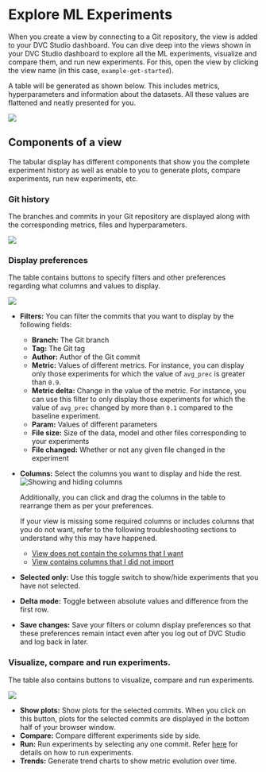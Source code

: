 # Explore ML Experiments

When you create a view by connecting to a Git repository, the view is added to
your DVC Studio dashboard. You can dive deep into the views shown in your DVC
Studio dashboard to explore all the ML experiments, visualize and compare them,
and run new experiments. For this, open the view by clicking the view name (in
this case, `example-get-started`).

A table will be generated as shown below. This includes metrics, hyperparameters
and information about the datasets. All these values are flattened and neatly
presented for you.

![](https://static.iterative.ai/img/studio/view_components.png)

## Components of a view

The tabular display has different components that show you the complete
experiment history as well as enable to you to generate plots, compare
experiments, run new experiments, etc.

### Git history

The branches and commits in your Git repository are displayed along with the
corresponding metrics, files and hyperparameters.

![](https://static.iterative.ai/img/studio/view_components_1.gif)

### Display preferences

The table contains buttons to specify filters and other preferences regarding
what columns and values to display.

![](https://static.iterative.ai/img/studio/view_components_2.gif)

- **Filters:** You can filter the commits that you want to display by the
  following fields:
  - **Branch:** The Git branch
  - **Tag:** The Git tag
  - **Author:** Author of the Git commit
  - **Metric:** Values of different metrics. For instance, you can display only
    those experiments for which the value of `avg_prec` is greater than `0.9`.
  - **Metric delta:** Change in the value of the metric. For instance, you can
    use this filter to only display those experiments for which the value of
    `avg_prec` changed by more than `0.1` compared to the baseline experiment.
  - **Param:** Values of different parameters
  - **File size:** Size of the data, model and other files corresponding to your
    experiments
  - **File changed:** Whether or not any given file changed in the experiment
- **Columns:** Select the columns you want to display and hide the rest.
  ![Showing and hiding columns](https://static.iterative.ai/img/studio/show_hide_columns.gif)

  Additionally, you can click and drag the columns in the table to rearrange
  them as per your preferences.

  If your view is missing some required columns or includes columns that you do
  not want, refer to the following troubleshooting sections to understand why
  this may have happened.

  - [View does not contain the columns that I want](/doc/studio/troubleshooting#view-does-not-contain-the-columns-that-i-want)
  - [View contains columns that I did not import](/doc/studio/troubleshooting#view-contains-columns-that-i-did-not-import)

- **Selected only:** Use this toggle switch to show/hide experiments that you
  have not selected.
- **Delta mode:** Toggle between absolute values and difference from the first
  row.
- **Save changes:** Save your filters or column display preferences so that
  these preferences remain intact even after you log out of DVC Studio and log
  back in later.

### Visualize, compare and run experiments.

The table also contains buttons to visualize, compare and run experiments.

![](https://static.iterative.ai/img/studio/view_components_3.gif)

- **Show plots:** Show plots for the selected commits. When you click on this
  button, plots for the selected commits are displayed in the bottom half of
  your browser window.
- **Compare:** Compare different experiments side by side.
- **Run:** Run experiments by selecting any one commit. Refer
  [here](/doc/studio/user-guide/run-experiments) for details on how to run
  experiments.
- **Trends:** Generate trend charts to show metric evolution over time.
